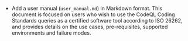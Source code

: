  - Add a user manual (`user_manual.md`) in Markdown format. This document is focused on users who wish to use the CodeQL Coding Standards queries as a certified software tool according to ISO 26262, and provides details on the use cases, pre-requisites, supported environments and failure modes.